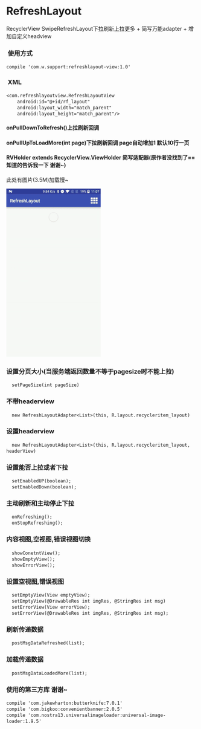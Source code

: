 # RefreshLayout
RecyclerView SwipeRefreshLayout下拉刷新上拉更多 + 简写万能adapter + 增加自定义headview

###  使用方式
    compile 'com.w.support:refreshlayout-view:1.0'
    
###  XML
    <com.refreshlayoutview.RefreshLayoutView
        android:id="@+id/rf_layout"
        android:layout_width="match_parent"
        android:layout_height="match_parent"/>

#### onPullDownToRefresh()上拉刷新回调
#### onPullUpToLoadMore(int page)下拉刷新回调 page自动增加1  默认10行一页
#### RVHolder extends RecyclerView.ViewHolder 简写适配器(原作者没找到了== 知道的告诉我一下 谢谢~)

此处有图片(3.5M)加载慢~

![github](https://raw.githubusercontent.com/FangWW/RefreshLayout/master/app/ezgif.com-resize.gif "github")

###  设置分页大小(当服务端返回数量不等于pagesize时不能上拉)
      setPageSize(int pageSize)

###  不带headerview
      new RefreshLayoutAdapter<List>(this, R.layout.recycleritem_layout)

###  设置headerview
      new RefreshLayoutAdapter<List>(this, R.layout.recycleritem_layout, headerView)

###  设置能否上拉或者下拉
      setEnabledUP(boolean);
      setEnabledDown(boolean);

###  主动刷新和主动停止下拉
      onRefreshing();
      onStopRefreshing();

###  内容视图,空视图,错误视图切换
      showConetntView();
      showEmptyView();
      showErrorView();

###  设置空视图,错误视图
      setEmptyView(View emptyView);
      setEmptyView(@DrawableRes int imgRes, @StringRes int msg) 
      setErrorView(View errorView);
      setErrorView(@DrawableRes int imgRes, @StringRes int msg);

###  刷新传递数据
      postMsgDataRefreshed(list);
      
###  加载传递数据
      postMsgDataLoadedMore(list);
      
###  使用的第三方库 谢谢~
    compile 'com.jakewharton:butterknife:7.0.1'
    compile 'com.bigkoo:convenientbanner:2.0.5'
    compile 'com.nostra13.universalimageloader:universal-image-loader:1.9.5'
